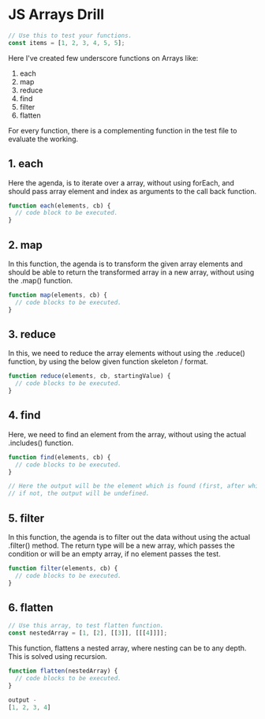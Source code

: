 # JS Arrays Drill

```js
// Use this to test your functions.
const items = [1, 2, 3, 4, 5, 5];
```

Here I've created few underscore functions on Arrays like:
1. each
2. map
3. reduce
4. find
5. filter
6. flatten

For every function, there is a complementing function in the test file to evaluate the working.

## 1. each 

Here the agenda, is to iterate over a array, without using forEach, and should pass array element and index as arguments to the call back function.
``` js
function each(elements, cb) {
  // code block to be executed.
}
```

## 2. map
In this function, the agenda is to transform the given array elements and should be able to return the transformed array in a new array,
without using the .map() function.
``` js
function map(elements, cb) {
  // code blocks to be executed.
}
```

## 3. reduce

In this, we need to reduce the array elements without using the .reduce() function, by using the below given function skeleton / format.
``` js
function reduce(elements, cb, startingValue) {
  // code blocks to be executed.
}
```

## 4. find

Here, we need to find an element from the array, without using the actual .includes() function.

``` js
function find(elements, cb) {
  // code blocks to be executed.
}

// Here the output will be the element which is found (first, after which the function returns) based on the condition,
// if not, the output will be undefined.
```

## 5. filter

In this function, the agenda is to filter out the data without using the actual .filter() method.
The return type will be a new array, which passes the condition or will be an empty array, if no element passes the test.

``` js
function filter(elements, cb) {
  // code blocks to be executed.
}
```

## 6. flatten
``` js
// Use this array, to test flatten function.
const nestedArray = [1, [2], [[3]], [[[4]]]];
```
This function, flattens a nested array, where nesting can be to any depth.
This is solved using recursion.

``` js
function flatten(nestedArray) {
  // code blocks to be executed.
}

output -
[1, 2, 3, 4]
```


